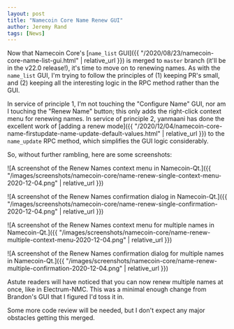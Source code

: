 ```yaml
---
layout: post
title: "Namecoin Core Name Renew GUI"
author: Jeremy Rand
tags: [News]
---
```


Now that Namecoin Core's [`name_list` GUI]({{ "/2020/08/23/namecoin-core-name-list-gui.html" | relative_url }}) is merged to `master` branch (it'll be in the v22.0 release!), it's time to move on to renewing names.  As with the `name_list` GUI, I'm trying to follow the principles of (1) keeping PR's small, and (2) keeping all the interesting logic in the RPC method rather than the GUI.

In service of principle 1, I'm not touching the "Configure Name" GUI, nor am I touching the "Renew Name" button; this only adds the right-click context menu for renewing names.  In service of principle 2, yanmaani has done the excellent work of [adding a renew mode]({{ "/2020/12/04/namecoin-core-name-firstupdate-name-update-default-values.html" | relative_url }}) to the `name_update` RPC method, which simplifies the GUI logic considerably.

So, without further rambling, here are some screenshots:

![A screenshot of the Renew Names context menu in Namecoin-Qt.]({{ "/images/screenshots/namecoin-core/name-renew-single-context-menu-2020-12-04.png" | relative_url }})

![A screenshot of the Renew Names confirmation dialog in Namecoin-Qt.]({{ "/images/screenshots/namecoin-core/name-renew-single-confirmation-2020-12-04.png" | relative_url }})

![A screenshot of the Renew Names context menu for multiple names in Namecoin-Qt.]({{ "/images/screenshots/namecoin-core/name-renew-multiple-context-menu-2020-12-04.png" | relative_url }})

![A screenshot of the Renew Names confirmation dialog for multiple names in Namecoin-Qt.]({{ "/images/screenshots/namecoin-core/name-renew-multiple-confirmation-2020-12-04.png" | relative_url }})

Astute readers will have noticed that you can now renew multiple names at once, like in Electrum-NMC.  This was a minimal enough change from Brandon's GUI that I figured I'd toss it in.

Some more code review will be needed, but I don't expect any major obstacles getting this merged.

